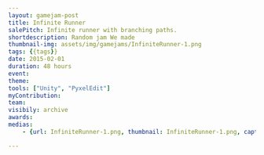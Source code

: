 ```yaml
---
layout: gamejam-post
title: Infinite Runner
salePitch: Infinite runner with branching paths.
shortdescription: Random jam We made
thumbnail-img: assets/img/gamejams/InfiniteRunner-1.png
tags: {{tags}}
date: 2015-02-01
duration: 48 hours
event: 
theme: 
tools: ["Unity", "PyxelEdit"]
myContribution: 
team: 
visibily: archive
awards: 
medias: 
    - {url: InfiniteRunner-1.png, thumbnail: InfiniteRunner-1.png, caption: "The level breaks down behind the player!"}

---
```




